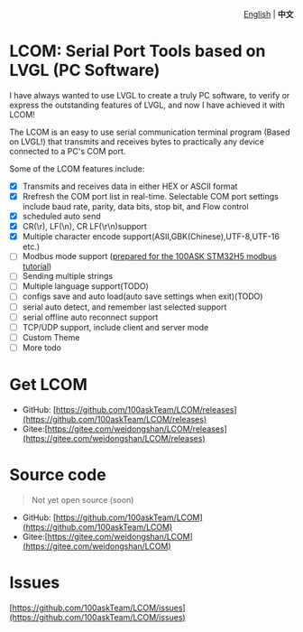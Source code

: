 <p align="right">
  <a href="./README.md">English</a>  |  <b>中文</b></a>
</p>


# LCOM: Serial Port Tools based on LVGL (PC Software)

I have always wanted to use LVGL to create a truly PC software, to verify or express the outstanding features of LVGL, and now I have achieved it with LCOM!

The LCOM is an easy to use serial communication terminal program (Based on LVGL!) that transmits and receives bytes to practically any device connected to a PC's COM port.

Some of the LCOM features include:

- [x] Transmits and receives data in either HEX or ASCII format
- [x] Rrefresh the COM port list in real-time. Selectable COM port settings include baud rate, parity, data bits, stop bit, and Flow control
- [x] scheduled auto send
- [x] CR(\r), LF(\n), CR LF(\r\n)support
- [x] Multiple character encode support(ASII,GBK(Chinese),UTF-8,UTF-16 etc.)
- [ ] Modbus mode support ([prepared for the 100ASK STM32H5 modbus tutorial](https://www.aliexpress.us/item/3256806260632459.html))
- [ ] Sending multiple strings
- [ ] Multiple language support(TODO)
- [ ] configs save and auto load(auto save settings when exit)(TODO)
- [ ] serial auto detect, and remember last selected support
- [ ] serial offline auto reconnect support
- [ ] TCP/UDP support, include client and server mode
- [ ] Custom Theme
- [ ] More todo

# Get LCOM

- GitHub: [https://github.com/100askTeam/LCOM/releases](https://github.com/100askTeam/LCOM/releases)
- Gitee:[https://gitee.com/weidongshan/LCOM/releases](https://gitee.com/weidongshan/LCOM/releases)

# Source code

> Not yet open source (soon)

- GitHub: [https://github.com/100askTeam/LCOM](https://github.com/100askTeam/LCOM)
- Gitee:[https://gitee.com/weidongshan/LCOM](https://gitee.com/weidongshan/LCOM)


# Issues

[https://github.com/100askTeam/LCOM/issues](https://github.com/100askTeam/LCOM/issues)

